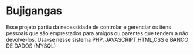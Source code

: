 # Bujigangas
Esse projeto partiu da necessidade de controlar e gerenciar os itens pessoais que são emprestados para amigos ou parentes que tendem a não devolve-los.
Usa-se nesse sistema PHP, JAVASCRIPT,HTML,CSS e BANCO DE DADOS (MYSQL)
